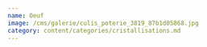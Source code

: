 ```yaml
---
name: Oeuf
image: /cms/galerie/culis_poterie_3819_87b1d05868.jpg
category: content/categories/cristallisations.md
---
```


